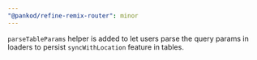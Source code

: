 ```yaml
---
"@pankod/refine-remix-router": minor
---
```


`parseTableParams` helper is added to let users parse the query params in loaders to persist `syncWithLocation` feature in tables.

